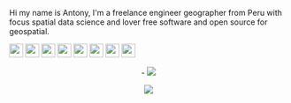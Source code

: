 
<p align="lefth">
Hi my name is Antony, I'm a freelance engineer geographer  from Peru with focus spatial data science and lover free software and open source for geospatial.
</p>
<p><a href="https://www.twitter.com/AntonyBarja1"><img src="https://img.shields.io/badge/twitter-%231DA1F2.svg?&style=for-the-badge&logo=twitter&logoColor=white" height=25></a> <a href="https://www.linkedin.com/in/antonybarja/"><img src="https://img.shields.io/badge/linkedin-%230077B5.svg?&style=for-the-badge&logo=linkedin&logoColor=white" height=25></a> <a href="https://www.instagram.com/abarja8/"><img src="https://img.shields.io/badge/instagram-%23E4405F.svg?&style=for-the-badge&logo=instagram&logoColor=white" height=25></a> <a href="https://www.youtube.com/channel/UCuWvYTTYCZBmbDoEbsY2MSw"><img src="https://img.shields.io/badge/youtube-%23FF0000.svg?&style=for-the-badge&logo=youtube&logoColor=white" height=25></a> <a href="https://barja8.github.io/Resume/"><img src="https://img.shields.io/badge/My-CV-%23F7DF1E.svg?&style=for-the-badge&logo=my-cv&logoColor=white" height=25></a> <a href="https://barja8.github.io/"><img src="https://img.shields.io/badge/WebSite-%2312100E.svg?&style=for-the-badge&logo=github&logoColor=white" height=25></a> <a href="https://github.com/qgispe"><img src="https://img.shields.io/badge/QGISPeru-%23FF0000.svg?&style=for-the-badge&logo=qgis&logoColor=white" height=25></a> <a href="https://wa.me/+51955102340"><img src="https://img.shields.io/badge/WHATSAPP-%2325D366.svg?&style=for-the-badge&logo=whatsapp&logoColor=white" height=25></a> </p>

<p align="center">
- <img src="https://latex.codecogs.com/gif.latex?{I_{ml}}=%20N.\frac{(X_i%20-%20\bar{X})}{\sum_{}^{}S_{Xi}^2}.{\sum_{j=1}^{n}W_{ij}.({X_j%20-\bar{X}})}" /> 
</p>
<p align="center">
  <img src='https://user-images.githubusercontent.com/23284899/89610216-960a0600-d83f-11ea-8ba8-79d5053391a1.gif' />
</p>

